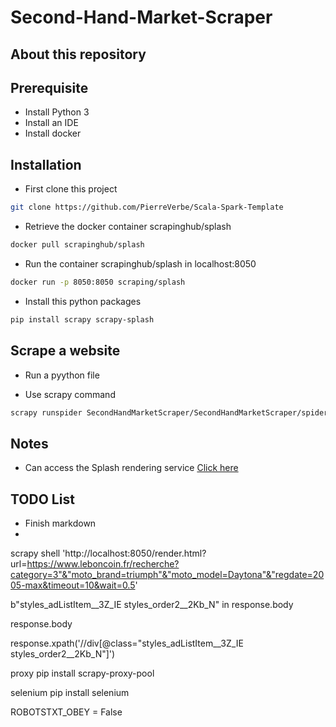 # Second-Hand-Market-Scraper

## About this repository

## Prerequisite
* Install Python 3 <br>
* Install an IDE <br>
* Install docker <br>

## Installation
* First clone this project
```bash
git clone https://github.com/PierreVerbe/Scala-Spark-Template
```

* Retrieve the docker container scrapinghub/splash
```bash
docker pull scrapinghub/splash
```

* Run the container scrapinghub/splash in localhost:8050
```bash
docker run -p 8050:8050 scraping/splash
```

* Install this python packages
```bash
pip install scrapy scrapy-splash
```

## Scrape a website
* Run a pyython file

* Use scrapy command
```bash
scrapy runspider SecondHandMarketScraper/SecondHandMarketScraper/spiders/folder/myFile.py
```

## Notes
* Can access the Splash rendering service
[Click here](http://localhost:8050)



## TODO List
- Finish markdown
- 


scrapy shell 'http://localhost:8050/render.html?url=https://www.leboncoin.fr/recherche?category=3"&"moto_brand=triumph"&"moto_model=Daytona"&"regdate=2005-max&timeout=10&wait=0.5'


b"styles_adListItem__3Z_IE styles_order2__2Kb_N" in response.body

response.body

response.xpath('//div[@class="styles_adListItem__3Z_IE styles_order2__2Kb_N"]')




proxy
pip install scrapy-proxy-pool

selenium
pip install selenium


ROBOTSTXT_OBEY = False

